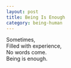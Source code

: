```yaml
---
layout: post
title: Being Is Enough
category: being-human
---
```


Sometimes,  
Filled with experience,  
No words come.  
Being is enough.

